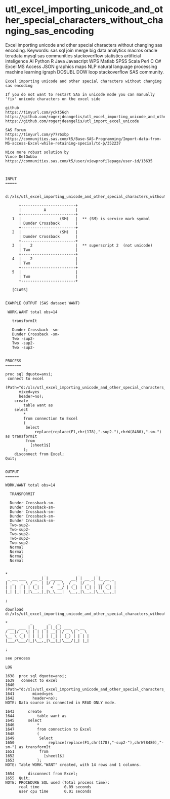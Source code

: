 # utl_excel_importing_unicode_and_other_special_characters_without_changing_sas_encoding
Excel importing unicode and other special characters without changing sas encoding. Keywords: sas sql join merge big data analytics macros oracle teradata mysql sas communities stackoverflow statistics artificial inteligence AI Python R Java Javascript WPS Matlab SPSS Scala Perl C C# Excel MS Access JSON graphics maps NLP natural language processing machine learning igraph DOSUBL DOW loop stackoverflow SAS community.

    Excel importing unicode and other special characters without changing sas encoding

    If you do not want to restart SAS in unicode mode you can manually 'fix' unicode characters on the excel side

    github
    https://tinyurl.com/yckt56qh
    https://github.com/rogerjdeangelis/utl_excel_importing_unicode_and_other_special_characters_without_changing_sas_encoding
    https://github.com/rogerjdeangelis/utl_import_excel_unicode

    SAS Forum
    https://tinyurl.com/y77r6xbp
    https://communities.sas.com/t5/Base-SAS-Programming/Import-data-from-MS-access-Excel-while-retaining-special/td-p/352237

    Nice more robust solution by
    Vince DelGobbo
    https://communities.sas.com/t5/user/viewprofilepage/user-id/13635



    INPUT
    =====

      d:/xls/utl_excel_importing_unicode_and_other_special_characters_without_changing_sas_encoding.xlsx

          +------------------------+
          |          A             |
          +------------------------+
       1  |                 (SM)   |  ** (SM) is service mark symbol
          | Dunder Crossback       |
          +------------------------+
       2  |                 (SM)   |
          | Dunder Crossback       |
          +------------------------+
       3  |    2                   |  ** superscript 2  (not unicode)
          | Two                    |
          +------------------------+
       4  |    2                   |
          | Two                    |
          +------------------------+
       5  |                        |
          | Two                    |
          +------------------------+

       [CLASS]


    EXAMPLE OUTPUT (SAS dataset WANT)

     WORK.WANT total obs=14

       transformIt

       Dunder Crossback -sm-
       Dunder Crossback -sm-
       Two -sup2-
       Two -sup2-
       Two -sup2-


    PROCESS
    =======

    proc sql dquote=ansi;
     connect to excel
        (Path="d:/xls/utl_excel_importing_unicode_and_other_special_characters_without_changing_sas_encoding.xlsx"
          mixed=yes
          header=no);
        create
            table want as
        select
            *
            from connection to Excel
            (
             Select
                 replace(replace(F1,chr(178),"-sup2-"),chrW(8480),"-sm-") as transformIt
             from
               [sheet1$]
            );
        disconnect from Excel;
    Quit;


    OUTPUT
    ======

    WORK.WANT total obs=14

      TRANSFORMIT

      Dunder Crossback-sm-
      Dunder Crossback-sm-
      Dunder Crossback-sm-
      Dunder Crossback-sm-
      Dunder Crossback-sm-
      Two-sup2-
      Two-sup2-
      Two-sup2-
      Two-sup2-
      Two-sup2-
      Normal
      Normal
      Normal
      Normal


    *                _              _       _
     _ __ ___   __ _| | _____    __| | __ _| |_ __ _
    | '_ ` _ \ / _` | |/ / _ \  / _` |/ _` | __/ _` |
    | | | | | | (_| |   <  __/ | (_| | (_| | || (_| |
    |_| |_| |_|\__,_|_|\_\___|  \__,_|\__,_|\__\__,_|

    ;

    download
    d:/xls/utl_excel_importing_unicode_and_other_special_characters_without_changing_sas_encoding.xlsx

    *          _       _   _
     ___  ___ | |_   _| |_(_) ___  _ __
    / __|/ _ \| | | | | __| |/ _ \| '_ \
    \__ \ (_) | | |_| | |_| | (_) | | | |
    |___/\___/|_|\__,_|\__|_|\___/|_| |_|

    ;

    see process

    LOG

    1638  proc sql dquote=ansi;
    1639   connect to excel
    1640      (Path="d:/xls/utl_excel_importing_unicode_and_other_special_characters_without_changing_sas_encoding.xlsx"
    1641        mixed=yes
    1642        header=no);
    NOTE: Data source is connected in READ ONLY mode.

    1643      create
    1644          table want as
    1645      select
    1646          *
    1647          from connection to Excel
    1648          (
    1649           Select
    1650               replace(replace(F1,chr(178),"-sup2-"),chrW(8480),"-sm-") as transformIt
    1651           from
    1652             [sheet1$]
    1653          );
    NOTE: Table WORK."WANT" created, with 14 rows and 1 columns.

    1654      disconnect from Excel;
    1655  Quit;
    NOTE: PROCEDURE SQL used (Total process time):
          real time           0.09 seconds
          user cpu time       0.01 seconds

